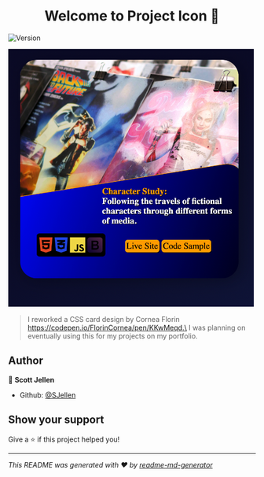 <h1 align="center">Welcome to Project Icon 👋</h1>
<p>
  <img alt="Version" src="https://img.shields.io/badge/version-.1-blue.svg?cacheSeconds=2592000" />
</p>

![screenshot](https://github.com/SJellen/projectIcon/blob/master/projectIcon/resources/screenshot.png)

> I reworked a CSS card design by Cornea Florin https://codepen.io/FlorinCornea/pen/KKwMeqd.\
I was planning on eventually using this for my projects on my portfolio.

## Author

👤 **Scott Jellen**

* Github: [@SJellen](https://github.com/SJellen)

## Show your support

Give a ⭐️ if this project helped you!

***
_This README was generated with ❤️ by [readme-md-generator](https://github.com/kefranabg/readme-md-generator)_